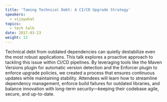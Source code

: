 ```yaml
---
title: 'Taming Technical Debt: A CI/CD Upgrade Strategy'
speakers:
  - vijaywhat
topics:
  - tech talk
date: 2017-03-23
weight: 12
---
```


Technical debt from outdated dependencies can quietly destabilize even the most robust applications. This talk explores a proactive approach to tackling this issue within CI/CD pipelines. By leveraging tools like the Maven Versions plugin for automatic version detection and the Enforcer plugin to enforce upgrade policies, we created a process that ensures continuous updates while maintaining stability. Attendees will learn how to streamline dependency management, enforce build failures for outdated libraries, and balance innovation with long-term security—keeping their codebase agile, secure, and up-to-date.

